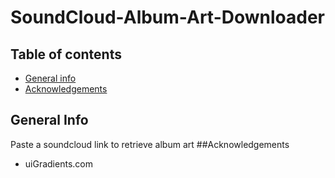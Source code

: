 # SoundCloud-Album-Art-Downloader
## Table of contents
* [General info](#general-info)
* [Acknowledgements](#acknowledgements)
## General Info
Paste a soundcloud link to retrieve album art 
##Acknowledgements
* uiGradients.com 
